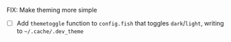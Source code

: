 FIX: Make theming more simple

- [ ] Add `themetoggle` function to `config.fish` that toggles `dark`/`light`, writing to `~/.cache/.dev_theme`
